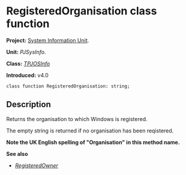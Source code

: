 # RegisteredOrganisation class function #

**Project:** [System Information Unit](SystemInformationUnit.md).

**Unit:** _PJSysInfo_.

**Class:** _[TPJOSInfo](TPJOSInfo.md)_

**Introduced:** v4.0

```
class function RegisteredOrganisation: string;
```

## Description ##

Returns the organisation to which Windows is registered.

The empty string is returned if no organisation has been reqistered.

**Note the UK English spelling of "Organisation" in this method name.**

**See also**

  * _[RegisteredOwner](TPJOSInfoRegisteredOwner.md)_